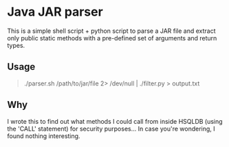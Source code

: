 # Java JAR parser

This is a simple shell script + python script to parse a JAR file and extract only public static methods with a pre-defined set of arguments and return types.

## Usage

> ./parser.sh /path/to/jar/file 2> /dev/null | ./filter.py > output.txt

## Why

I wrote this to find out what methods I could call from inside HSQLDB (using the 'CALL' statement) for security purposes... In case you're wondering, I found nothing interesting.

